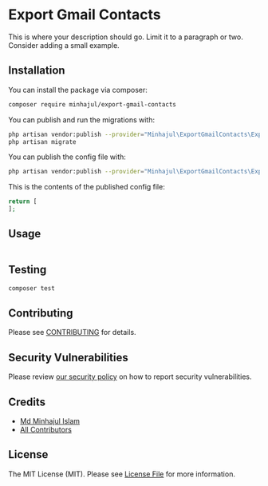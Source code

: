 # Export Gmail Contacts

This is where your description should go. Limit it to a paragraph or two. Consider adding a small example.

## Installation

You can install the package via composer:

```bash
composer require minhajul/export-gmail-contacts
```

You can publish and run the migrations with:

```bash
php artisan vendor:publish --provider="Minhajul\ExportGmailContacts\ExportGmailContactsServiceProvider" --tag="migrations"
php artisan migrate
```

You can publish the config file with:
```bash
php artisan vendor:publish --provider="Minhajul\ExportGmailContacts\ExportGmailContactsServiceProvider" --tag="config"
```

This is the contents of the published config file:

```php
return [
];
```

## Usage

```php

```

## Testing

```bash
composer test
```

## Contributing

Please see [CONTRIBUTING](.github/CONTRIBUTING.md) for details.

## Security Vulnerabilities

Please review [our security policy](../../security/policy) on how to report security vulnerabilities.

## Credits

- [Md Minhajul Islam](https://github.com/minhajul)
- [All Contributors](../../contributors)

## License

The MIT License (MIT). Please see [License File](LICENSE.md) for more information.
